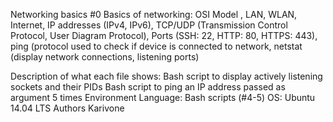 Networking basics #0
Basics of networking: OSI Model , LAN, WLAN, Internet, IP addresses (IPv4, IPv6), TCP/UDP (Transmission Control Protocol, User Diagram Protocol), Ports (SSH: 22, HTTP: 80, HTTPS: 443), ping (protocol used to check if device is connected to network, netstat (display network connections, listening ports)

Description of what each file shows:
Bash script to display actively listening sockets and their PIDs
Bash script to ping an IP address passed as argument 5 times
Environment
Language: Bash scripts (#4-5)
OS: Ubuntu 14.04 LTS
Authors
Karivone
